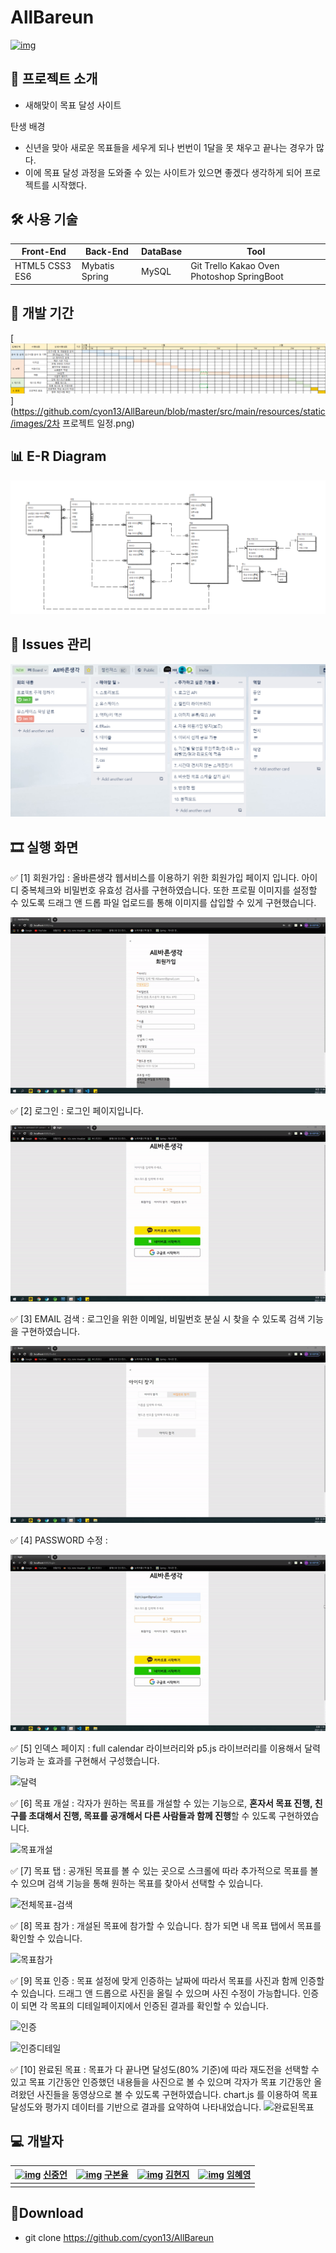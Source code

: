 # AllBareun

[![img](https://github.com/Joong-eon/AllBareun/raw/master/src/main/resources/static/images/all.png)](https://github.com/Joong-eon/AllBareun/blob/master/src/main/resources/static/images/all.png)



## 📑 프로젝트 소개

-  새해맞이 목표 달성 사이트

  탄생 배경

  - 신년을 맞아 새로운 목표들을 세우게 되나 번번이 1달을 못 채우고 끝나는 경우가 많다.
  - 이에 목표 달성 과정을 도와줄 수 있는 사이트가 있으면 좋겠다 생각하게 되어 프로젝트를 시작했다.


## 🛠 사용 기술

| Front-End      | Back-End       | DataBase | Tool                                       |
| -------------- | -------------- | -------- | ------------------------------------------ |
| HTML5 CSS3 ES6 | Mybatis Spring | MySQL    | Git Trello Kakao Oven Photoshop SpringBoot |

## 📅 개발 기간

[![프로젝트일정(올바른생각)](https://github.com/cyon13/AllBareun/raw/master/src/main/resources/static/images/2%EC%B0%A8%20%ED%94%84%EB%A1%9C%EC%A0%9D%ED%8A%B8%20%EC%9D%BC%EC%A0%95.png)](https://github.com/cyon13/AllBareun/blob/master/src/main/resources/static/images/2차 프로젝트 일정.png)

## 📊 E-R Diagram

[![E-R Diagram](https://github.com/cyon13/AllBareun/raw/master/src/main/resources/static/images/ERwin.png)](https://github.com/cyon13/AllBareun/blob/master/src/main/resources/static/images/ERwin.png)

## 📖 Issues 관리

[![img](https://github.com/cyon13/AllBareun/raw/master/src/main/resources/static/images/%EC%9D%B4%EC%8A%88%EA%B4%80%EB%A6%AC.png)](https://github.com/cyon13/AllBareun/blob/master/src/main/resources/static/images/이슈관리.png)

## 🎞 실행 화면

✅ [1] 회원가입 : 올바른생각 웹서비스를 이용하기 위한 회원가입 페이지 입니다.  아이디 중복체크와 비밀번호 유효성 검사를 구현하였습니다. 또한 프로필 이미지를 설정할 수 있도록 드래그 앤 드롭 파일 업로드를 통해 이미지를 삽입할 수 있게 구현했습니다.

[![signup](https://github.com/cyon13/AllBareun/raw/master/src/main/resources/static/images/video/reg.gif)](https://github.com/cyon13/AllBareun/blob/master/src/main/resources/static/images/video/reg.gif)

✅ [2] 로그인 :  로그인 페이지입니다.

[![login](https://github.com/cyon13/AllBareun/raw/master/src/main/resources/static/images/video/login.gif)](https://github.com/cyon13/AllBareun/blob/master/src/main/resources/static/images/video/login.gif)

✅ [3] EMAIL 검색 : 로그인을 위한 이메일, 비밀번호 분실 시 찾을 수 있도록 검색 기능을 구현하였습니다.

[![findId](https://github.com/cyon13/AllBareun/raw/master/src/main/resources/static/images/video/findId.gif)](https://github.com/cyon13/AllBareun/blob/master/src/main/resources/static/images/video/findId.gif)

✅ [4] PASSWORD 수정 : 

[![findPwd](https://github.com/cyon13/AllBareun/raw/master/src/main/resources/static/images/video/updatePwd.gif)](https://github.com/cyon13/AllBareun/blob/master/src/main/resources/static/images/video/updatePwd.gif)

✅ [5] 인덱스 페이지 : full calendar 라이브러리와 p5.js 라이브러리를 이용해서 달력기능과 눈 효과를 구현해서 구성했습니다.

![달력](C:\Users\Bonyul\Dropbox\typoraImg\README\달력.gif)

✅ [6] 목표 개설 : 각자가 원하는 목표를 개설할 수 있는 기능으로, **혼자서 목표 진행, 친구를 초대해서 진행, 목표를 공개해서 다른 사람들과 함께 진행**할 수 있도록 구현하였습니다. 

![목표개설](C:\Users\Bonyul\Dropbox\typoraImg\README\목표개설.gif)

✅ [7] 목표 탭 : 공개된 목표를 볼 수 있는 곳으로 스크롤에 따라 추가적으로 목표를 볼 수 있으며 검색 기능을 통해 원하는 목표를 찾아서 선택할 수 있습니다.

 ![전체목표-검색](C:\Users\Bonyul\Dropbox\typoraImg\README\전체목표-검색.gif)

✅ [8] 목표 참가 : 개설된 목표에 참가할 수 있습니다. 참가 되면 내 목표 탭에서 목표를 확인할 수 있습니다.

![목표참가](C:\Users\Bonyul\Dropbox\typoraImg\README\목표참가.gif)

✅ [9] 목표 인증  : 목표 설정에 맞게 인증하는 날짜에 따라서 목표를 사진과 함께 인증할 수 있습니다. 드래그 앤 드롭으로 사진을 올릴 수 있으며 사진 수정이 가능합니다. 인증이 되면 각 목표의 디테일페이지에서 인증된 결과를 확인할 수 있습니다.

![인증](C:\Users\Bonyul\Dropbox\typoraImg\README\인증.gif)

![인증디테일](C:\Users\Bonyul\Dropbox\typoraImg\README\인증디테일.gif)

✅ [10] 완료된 목표 : 목표가 다 끝나면 달성도(80% 기준)에 따라 재도전을 선택할 수 있고 목표 기간동안 인증했던 내용들을 사진으로 볼 수 있으며 각자가 목표 기간동안 올려왔던 사진들을 동영상으로 볼 수 있도록 구현하였습니다. chart.js 를 이용하여 목표 달성도와 평가지 데이터를 기반으로 결과를 요약하여 나타내었습니다. ![완료된목표](C:\Users\Bonyul\Dropbox\typoraImg\README\완료된목표.gif)

## 💻 개발자

| [![img](https://avatars2.githubusercontent.com/u/64012038?s=400&u=c1bf92ce021077a9d78d8418315c938e797fb238&v=4)](https://avatars2.githubusercontent.com/u/64012038?s=400&u=c1bf92ce021077a9d78d8418315c938e797fb238&v=4) [신중언](https://github.com/Joong-eon) | [![img](https://avatars.githubusercontent.com/u/35316595?s=400&v=4)](https://avatars.githubusercontent.com/u/35316595?s=400&v=4) [구본율](https://github.com/cyon13) | [![img](https://avatars.githubusercontent.com/u/55617281?s=400&u=45166515684d080b5782457babcc6920191823ee&v=4)](https://avatars.githubusercontent.com/u/55617281?s=400&u=45166515684d080b5782457babcc6920191823ee&v=4) [김현지](https://github.com/iamhyunji) | [![img](https://avatars.githubusercontent.com/u/54495841?s=400&v=4)](https://avatars.githubusercontent.com/u/54495841?s=400&v=4) [임혜영](https://github.com/HYEYOUNGLIM) |
| ------------------------------------------------------------ | ------------------------------------------------------------ | ------------------------------------------------------------ | ------------------------------------------------------------ |
|                                                              |                                                              |                                                              |                                                              |

## 💼Download

- git clone https://github.com/cyon13/AllBareun